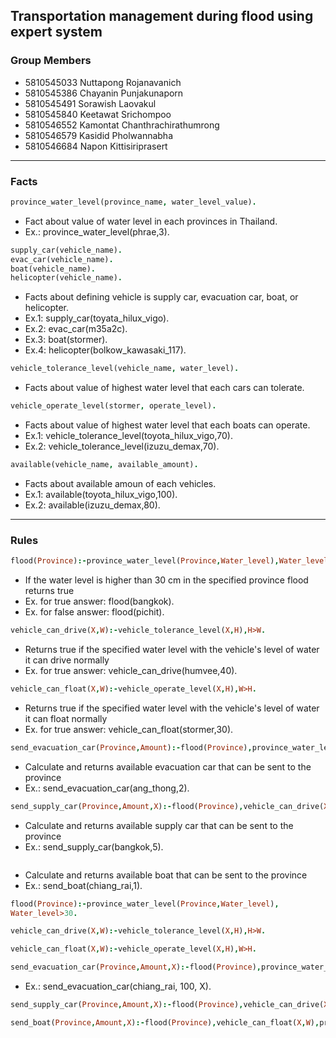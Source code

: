 
## Transportation management during flood using expert system

### Group Members
- 5810545033  Nuttapong   Rojanavanich
- 5810545386  Chayanin		Punjakunaporn
- 5810545491  Sorawish		Laovakul
- 5810545840  Keetawat		Srichompoo
- 5810546552  Kamontat		Chanthrachirathumrong
- 5810546579  Kasidid		  Pholwannabha
- 5810546684  Napon		    Kittisiriprasert

---

### Facts

```prolog
province_water_level(province_name, water_level_value).
```
- Fact about value of water level in each provinces in Thailand.
- Ex.: province_water_level(phrae,3).

```prolog
supply_car(vehicle_name).
evac_car(vehicle_name).
boat(vehicle_name).
helicopter(vehicle_name).
```
- Facts about defining vehicle is supply car, evacuation car, boat, or helicopter.
- Ex.1: supply_car(toyata_hilux_vigo).
- Ex.2: evac_car(m35a2c).
- Ex.3: boat(stormer).
- Ex.4: helicopter(bolkow_kawasaki_117).

```prolog
vehicle_tolerance_level(vehicle_name, water_level).
```
- Facts about value of highest water level that each cars can tolerate.

```prolog
vehicle_operate_level(stormer, operate_level).
```
- Facts about value of highest water level that each boats can operate.
- Ex.1: vehicle_tolerance_level(toyota_hilux_vigo,70).
- Ex.2: vehicle_tolerance_level(izuzu_demax,70).

```prolog
available(vehicle_name, available_amount).
```
- Facts about available amoun of each vehicles.
- Ex.1: available(toyota_hilux_vigo,100).
- Ex.2: available(izuzu_demax,80).

---

### Rules

```prolog
flood(Province):-province_water_level(Province,Water_level),Water_level>30.
```
- If the water level is higher than 30 cm in the specified province flood returns true
- Ex. for true answer: flood(bangkok).
- Ex. for false answer: flood(pichit).

```prolog
vehicle_can_drive(X,W):-vehicle_tolerance_level(X,H),H>W.
```
- Returns true if the specified water level with the vehicle's level of water it can drive normally
- Ex. for true answer: vehicle_can_drive(humvee,40).

```prolog
vehicle_can_float(X,W):-vehicle_operate_level(X,H),W>H.
```
- Returns true if the specified water level with the vehicle's level of water it can float normally
- Ex. for true answer: vehicle_can_float(stormer,30).

```prolog
send_evacuation_car(Province,Amount):-flood(Province),province_water_level(Province,W),evac_car(X),vehicle_can_drive(X,W),available(X,N),N>Amount.
```
- Calculate and returns available evacuation car that can be sent to the province
- Ex.: send_evacuation_car(ang_thong,2).

```prolog
send_supply_car(Province,Amount,X):-flood(Province),vehicle_can_drive(X,W),supply_car(X),province_water_level(Province,W),available(X,N),N>Amount.
```
- Calculate and returns available supply car that can be sent to the province
- Ex.: send_supply_car(bangkok,5).

```prolog send_boat(Province,Amount,X):-flood(Province),vehicle_can_float(X,W),province_water_level(Province,W),boat(X),available(X,N),N>Amount.
```
- Calculate and returns available boat that can be sent to the province
- Ex.: send_boat(chiang_rai,1).

```prolog
flood(Province):-province_water_level(Province,Water_level),
Water_level>30.
```

```prolog
vehicle_can_drive(X,W):-vehicle_tolerance_level(X,H),H>W.
```

```prolog
vehicle_can_float(X,W):-vehicle_operate_level(X,H),W>H.
```

```prolog
send_evacuation_car(Province,Amount,X):-flood(Province),province_water_level(Province,W),evac_car(X),vehicle_can_drive(X,W),available(X,N),N>Amount.
```
- Ex.: send_evacuation_car(chiang_rai, 100, X).

```prolog
send_supply_car(Province,Amount,X):-flood(Province),vehicle_can_drive(X,W),supply_car(X),province_water_level(Province,W),available(X,N),N>Amount.
```
```prolog
send_boat(Province,Amount,X):-flood(Province),vehicle_can_float(X,W),province_water_level(Province,W),boat(X),available(X,N),N>Amount.
```
